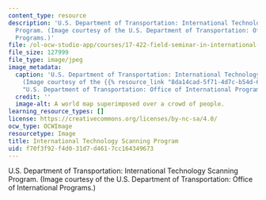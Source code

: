 ```yaml
---
content_type: resource
description: 'U.S. Department of Transportation: International Technology Scanning
  Program. (Image courtesy of the U.S. Department of Transportation: Office of International
  Programs.)'
file: /ol-ocw-studio-app/courses/17-422-field-seminar-in-international-political-economy-fall-2003/f70f3f92f4d031d7d4617cc164349673_17-422f03.jpg
file_size: 127999
file_type: image/jpeg
image_metadata:
  caption: 'U.S. Department of Transportation: International Technology Scanning Program.
    (Image courtesy of the {{% resource_link "8da14cad-5f71-4d7c-b54d-6af31a1fba0a"
    "U.S. Department of Transportation: Office of International Programs" %}}.)'
  credit: ''
  image-alt: A world map superimposed over a crowd of people.
learning_resource_types: []
license: https://creativecommons.org/licenses/by-nc-sa/4.0/
ocw_type: OCWImage
resourcetype: Image
title: International Technology Scanning Program
uid: f70f3f92-f4d0-31d7-d461-7cc164349673
---
```

U.S. Department of Transportation: International Technology Scanning Program. (Image courtesy of the U.S. Department of Transportation: Office of International Programs.)